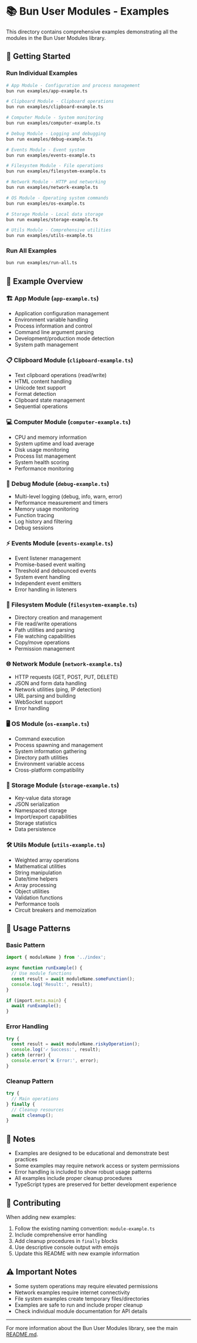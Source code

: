 # 📚 Bun User Modules - Examples

This directory contains comprehensive examples demonstrating all the modules in the Bun User Modules library.

## 🚀 Getting Started

### Run Individual Examples

```bash
# App Module - Configuration and process management
bun run examples/app-example.ts

# Clipboard Module - Clipboard operations
bun run examples/clipboard-example.ts

# Computer Module - System monitoring
bun run examples/computer-example.ts

# Debug Module - Logging and debugging
bun run examples/debug-example.ts

# Events Module - Event system
bun run examples/events-example.ts

# Filesystem Module - File operations
bun run examples/filesystem-example.ts

# Network Module - HTTP and networking
bun run examples/network-example.ts

# OS Module - Operating system commands
bun run examples/os-example.ts

# Storage Module - Local data storage
bun run examples/storage-example.ts

# Utils Module - Comprehensive utilities
bun run examples/utils-example.ts
```

### Run All Examples

```bash
bun run examples/run-all.ts
```

## 📖 Example Overview

### 🏗️ App Module (`app-example.ts`)
- Application configuration management
- Environment variable handling
- Process information and control
- Command line argument parsing
- Development/production mode detection
- System path management

### 📋 Clipboard Module (`clipboard-example.ts`)
- Text clipboard operations (read/write)
- HTML content handling
- Unicode text support
- Format detection
- Clipboard state management
- Sequential operations

### 💻 Computer Module (`computer-example.ts`)
- CPU and memory information
- System uptime and load average
- Disk usage monitoring
- Process list management
- System health scoring
- Performance monitoring

### 🐛 Debug Module (`debug-example.ts`)
- Multi-level logging (debug, info, warn, error)
- Performance measurement and timers
- Memory usage monitoring
- Function tracing
- Log history and filtering
- Debug sessions

### ⚡ Events Module (`events-example.ts`)
- Event listener management
- Promise-based event waiting
- Threshold and debounced events
- System event handling
- Independent event emitters
- Error handling in listeners

### 📁 Filesystem Module (`filesystem-example.ts`)
- Directory creation and management
- File read/write operations
- Path utilities and parsing
- File watching capabilities
- Copy/move operations
- Permission management

### 🌐 Network Module (`network-example.ts`)
- HTTP requests (GET, POST, PUT, DELETE)
- JSON and form data handling
- Network utilities (ping, IP detection)
- URL parsing and building
- WebSocket support
- Error handling

### 🖥️ OS Module (`os-example.ts`)
- Command execution
- Process spawning and management
- System information gathering
- Directory path utilities
- Environment variable access
- Cross-platform compatibility

### 💾 Storage Module (`storage-example.ts`)
- Key-value data storage
- JSON serialization
- Namespaced storage
- Import/export capabilities
- Storage statistics
- Data persistence

### 🛠️ Utils Module (`utils-example.ts`)
- Weighted array operations
- Mathematical utilities
- String manipulation
- Date/time helpers
- Array processing
- Object utilities
- Validation functions
- Performance tools
- Circuit breakers and memoization

## 🎯 Usage Patterns

### Basic Pattern
```typescript
import { moduleName } from '../index';

async function runExample() {
  // Use module functions
  const result = await moduleName.someFunction();
  console.log('Result:', result);
}

if (import.meta.main) {
  await runExample();
}
```

### Error Handling
```typescript
try {
  const result = await moduleName.riskyOperation();
  console.log('✓ Success:', result);
} catch (error) {
  console.error('❌ Error:', error);
}
```

### Cleanup Pattern
```typescript
try {
  // Main operations
} finally {
  // Cleanup resources
  await cleanup();
}
```

## 🔧 Notes

- Examples are designed to be educational and demonstrate best practices
- Some examples may require network access or system permissions
- Error handling is included to show robust usage patterns
- All examples include proper cleanup procedures
- TypeScript types are preserved for better development experience

## 📝 Contributing

When adding new examples:

1. Follow the existing naming convention: `module-example.ts`
2. Include comprehensive error handling
3. Add cleanup procedures in `finally` blocks
4. Use descriptive console output with emojis
5. Update this README with new example information

## ⚠️ Important Notes

- Some system operations may require elevated permissions
- Network examples require internet connectivity
- File system examples create temporary files/directories
- Examples are safe to run and include proper cleanup
- Check individual module documentation for API details

---

For more information about the Bun User Modules library, see the main [README.md](../README.md).
